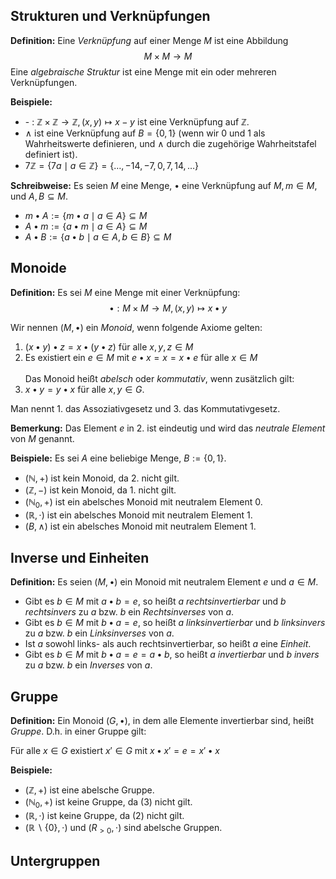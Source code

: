 ## Strukturen und Verknüpfungen
**Definition:** Eine *Verknüpfung* auf einer Menge $M$ ist eine Abbildung
$$\begin{equation*}
    M \times M \rightarrow M
\end{equation*}$$
Eine *algebraische Struktur* ist eine Menge mit ein oder mehreren Verknüpfungen.

**Beispiele:**
- \- : $\mathbb{Z} \times \mathbb{Z} \rightarrow \mathbb{Z}, (x,y) \mapsto x - y$ ist eine Verknüpfung auf $\mathbb{Z}$.
- $\land$ ist eine Verknüpfung auf $B = \{0,1\}$ (wenn wir 0 und 1 als Wahrheitswerte definieren, und $\land$ durch die zugehörige Wahrheitstafel definiert ist).
- $7 \mathbb{Z} = \{7a \mid a \in \mathbb{Z}\} = \{\ldots, -14, -7, 0, 7, 14, \ldots\}$

**Schreibweise:**
Es seien $M$ eine Menge, $\bullet$ eine Verknüpfung auf $M, m \in M$, und $A,B \subseteq M$.
- $m \bullet A := \{m \bullet a \mid a \in A\} \subseteq M$
- $A \bullet m := \{a \bullet m \mid a \in A\} \subseteq M$
- $A \bullet B := \{a \bullet b \mid a \in A, b \in B\} \subseteq M$

## Monoide
**Definition:** Es sei $M$ eine Menge mit einer Verknüpfung:
$$\begin{equation*}
    \bullet : M \times M \rightarrow M, (x,y) \mapsto x \bullet y
\end{equation*}$$

Wir nennen $(M, \bullet)$ ein *Monoid*, wenn folgende Axiome gelten:
1. $(x \bullet y) \bullet z = x \bullet (y \bullet z)$ für alle $x,y,z \in M$
2. Es existiert ein $e \in M$ mit $e \bullet x = x = x \bullet e$ für alle $x \in M$ <br></br>
Das Monoid heißt *abelsch* oder *kommutativ*, wenn zusätzlich gilt:
3. $x \bullet y = y \bullet x$ für alle $x,y \in G$.

Man nennt 1. das Assoziativgesetz und 3. das Kommutativgesetz.

**Bemerkung:** Das Element $e$ in 2. ist eindeutig und wird das *neutrale Element* von $M$ genannt. 

**Beispiele:**
Es sei $A$ eine beliebige Menge, $B := \{0,1\}$.
- $(\mathbb{N}, +)$ ist kein Monoid, da 2. nicht gilt. 
- $(\mathbb{Z}, -)$ ist kein Monoid, da 1. nicht gilt.
- $(\mathbb{N}_0, +)$ ist ein abelsches Monoid mit neutralem Element 0.
- $(\mathbb{R}, \cdot)$ ist ein abelsches Monoid mit neutralem Element 1.
- $(B, \land)$ ist ein abelsches Monoid mit neutralem Element 1.

## Inverse und Einheiten
**Definition:** Es seien $(M, \bullet)$ ein Monoid mit neutralem Element $e$ und $a \in M$.
- Gibt es $b \in M$ mit $a \bullet b = e$, so heißt $a$ *rechtsinvertierbar* und $b$ *rechtsinvers* zu $a$ bzw. $b$ ein *Rechtsinverses* von $a$.
- Gibt es $b \in M$ mit $b \bullet a = e$, so heißt $a$ *linksinvertierbar* und $b$ *linksinvers* zu $a$ bzw. $b$ ein *Linksinverses* von $a$.
- Ist $a$ sowohl links- als auch rechtsinvertierbar, so heißt $a$ eine *Einheit*. 
- Gibt es $b \in M$ mit $b \bullet a = e = a \bullet b$, so heißt $a$ *invertierbar* und $b$ *invers* zu $a$ bzw. $b$ ein *Inverses* von $a$.

## Gruppe
**Definition:** Ein Monoid $(G, \bullet)$, in dem alle Elemente invertierbar sind, heißt *Gruppe*. D.h. in einer Gruppe gilt:

Für alle $x \in G$ existiert $x' \in G$ mit $x \bullet x' = e = x' \bullet x$

**Beispiele:**
- $(\mathbb{Z}, +)$ ist eine abelsche Gruppe.
- $(\mathbb{N}_0, +)$ ist keine Gruppe, da (3) nicht gilt. 
- $(\mathbb{R}, \cdot)$ ist keine Gruppe, da (2) nicht gilt.
- $(\mathbb{R} \backslash \{0\}, \cdot)$ und $(R_{>0}, \cdot)$ sind abelsche Gruppen. 

## Untergruppen 